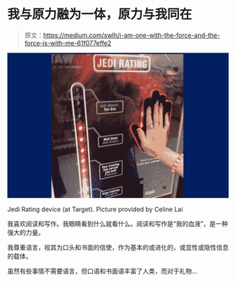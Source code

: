 # 我与原力融为一体，原力与我同在

> 原文：<https://medium.com/swlh/i-am-one-with-the-force-and-the-force-is-with-me-61f077effe2>

![](img/1d9db2d8f47d8656e12b5d7b20727c80.png)

Jedi Rating device (at Target). Picture provided by Celine Lai

我喜欢阅读和写作。我眼睛看到什么就看什么。阅读和写作是“我的血液”，是一种强大的力量。

我尊重语言，视其为口头和书面的信使，作为基本的或进化的，或显性或隐性信息的载体。

虽然有些事情不需要语言，但口语和书面语丰富了人类，而对于礼物…